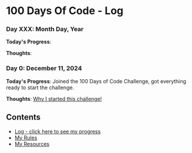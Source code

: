 # 100 Days Of Code - Log

### Day XXX: Month Day, Year
**Today's Progress**:

**Thoughts**:

### Day 0: December 11, 2024
**Today's Progress**: Joined the 100 Days of Code Challenge, got everything ready to start the challenge.

**Thoughts**: [Why I started this challenge!](https://www.linkedin.com/posts/birajtiwari_biraj-tiwari-birajtwr-on-x-activity-7276226926287990785-oVTN?utm_source=share&utm_medium=member_desktop)

## Contents
- [Log - click here to see my progress](Log.md)
- [My Rules](Rules.md)
- [My Resources](Resources.md)
